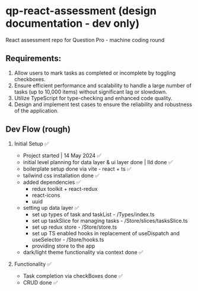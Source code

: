 # qp-react-assessment (design documentation - dev only)

React assessment repo for Question Pro - machine coding round

## Requirements:

1. Allow users to mark tasks as completed or incomplete by toggling checkboxes.
2. Ensure efficient performance and scalability to handle a large number of tasks (up to 10,000 items) without significant lag or slowdown.
3. Utilize TypeScript for type-checking and enhanced code quality.
4. Design and implement test cases to ensure the reliability and robustness of the application.

## Dev Flow (rough)

1. Initial Setup ✅

   - Project started | 14 May 2024 ✅
   - initial level planning for data layer & ui layer done | lld done ✅
   - boilerplate setup done via vite - react + ts ✅
   - tailwind css installation done ✅
   - added dependencies ✅
     - redux toolkit + react-redux
     - react-icons
     - uuid
   - setting up data layer ✅
     - set up types of task and taskList - /Types/index.ts
     - set up taskSlice for managing tasks - /Store/slices/tasksSlice.ts
     - set up redux store - /Store/store.ts
     - set up TS enabled hooks in replacement of useDispatch and useSelector - /Store/hooks.ts
     - providing store to the app
   - dark/light theme functionality via context done ✅

2. Functionality ✅
   - Task completion via checkBoxes done ✅
   - CRUD done ✅
